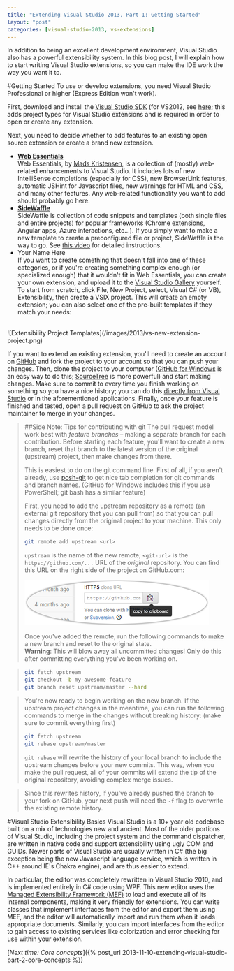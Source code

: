 ```yaml
---
title: "Extending Visual Studio 2013, Part 1: Getting Started"
layout: "post"
categories: [visual-studio-2013, vs-extensions]
---
```


In addition to being an excellent development environment, Visual Studio also has a powerful extensibility system.  In this blog post, I will explain how to start writing Visual Studio extensions, so you can make the IDE work the way you want it to.

#Getting Started
To use or develop extensions, you need Visual Studio Professional or higher (Express Edition won't work).

First, download and install the [Visual Studio SDK](http://www.microsoft.com/visualstudio/eng/downloads#d-vs-sdk) (for VS2012, see [here](http://www.microsoft.com/en-us/download/details.aspx?id=30668); this adds project types for Visual Studio extensions and is required in order to open or create any extension.

Next, you need to decide whether to add features to an existing open source extension or create a brand new extension.

 - [**Web Essentials**](http://vswebessentials.com/)  
Web Essentials, by [Mads Kristensen](https://twitter.com/mkristensen), is a collection of (mostly) web-related enhancements to Visual Studio.  It includes lots of new IntelliSense completions (especially for CSS), new BrowserLink features, automatic JSHint for Javascript files, new warnings for HTML and CSS, and many other features.  Any web-related functionality you want to add should probably go here.
 - [**SideWaffle**](http://sidewaffle.com/)  
SideWaffle is collection of code snippets and templates (both single files and entire projects) for popular frameworks (Chrome extensions, Angular apps, Azure interactions, etc...).  If you simply want to make a new template to create a preconfigured file or project, SideWaffle is the way to go.  See [this video](youtu.be/h4VaORKgrOw) for detailed instructions.
 - Your Name Here  
If you want to create something that doesn't fall into one of these categories, or if you're creating something complex enough (or specialized enough) that it wouldn't fit in Web Essentials, you can create your own extension, and upload it to the [Visual Studio Gallery](http://visualstudiogallery.msdn.microsoft.com/) yourself.  
To start from scratch, click File, New Project, select, Visual C# (or VB), Extensibility, then create a VSIX project.  This will create an empty extension; you can also select one of the pre-built templates if they match your needs:  
  <br />
  ![Extensibility Project Templates](/images/2013/vs-new-extension-project.png)

If you want to extend an existing extension, you'll need to create an account on [GitHub](https://github.com) and fork the project to your account so that you can push your changes.  Then, clone the project to your computer ([GitHub for Windows](http://windows.github.com/) is an easy way to do this; [SourceTree](http://www.sourcetreeapp.com/) is more powerful) and start making changes.  Make sure to commit to every time you finish working on something so you have a nice history; you can do this [directly from Visual Studio](http://msdn.microsoft.com/en-us/library/vstudio/hh850437) or in the aforementioned applications.  Finally, once your feature is finished and tested, open a pull request on GitHub to ask the project maintainer to merge in your changes.

> ##Side Note: Tips for contributing with git
> The pull request model work best with _feature branches_ &ndash; making a separate branch for each contribution.  Before starting each feature, you'll want to create a new branch, reset that branch to the latest version of the original (upstream) project, then make changes from there.  
> 
> This is easiest to do on the git command line.  First of all, if you aren't already, use [posh-git](http://dahlbyk.github.io/posh-git/) to get nice tab completion for git commands and branch names.  (GitHub for Windows includes this if you use PowerShell; git bash has a similar feature)
> 
> First, you need to add the upstream repository as a remote (an external git repository that you can pull from) so that you can pull changes directly from the original project to your machine.  This only needs to be done once:
> 
> ```sh
> git remote add upstream <url>
> ```
> `upstream` is the name of the new remote; `<git-url>` is the `https://github.com/...` URL of the _original_ repository.  You can find this URL on the right side of the project on GitHub.com:
> 
> ![GitHub clone URL](/images/2013/github-clone-url.png)
> 
> Once you've added the remote, run the following commands to make a new branch and reset to the original state.  
> **Warning**: This will blow away all uncommitted changes! Only do this after committing everything you've been working on.

> ```sh
> git fetch upstream
> git checkout -b my-awesome-feature
> git branch reset upstream/master --hard
> ```

> You're now ready to begin working on the new branch.  If the upstream project changes in the meantime, you can run the following commands to merge in the changes without breaking history: (make sure to commit everything first)
> 
> ```sh
> git fetch upstream
> git rebase upstream/master
> ```
> `git rebase` will rewrite the history of your local branch to include the upstream changes before your new commits.  This way, when you make the pull request, all of your commits will extend the tip of the original repository, avoiding complex merge issues.

> Since this rewrites history, if you've already pushed the branch to your fork on GitHub, your next push will need the `-f` flag to overwrite the existing remote history.

#Visual Studio Extensibility Basics
Visual Studio is a 10+ year old codebase built on a mix of technologies new and ancient.  Most of the older portions of Visual Studio, including the project system and the command dispatcher, are written in native code and support extensibility using ugly COM and GUIDs.  Newer parts of Visual Studio are usually written in C# (the big exception being the new Javascript language service, which is written in C++ around IE's Chakra engine), and are thus easier to extend.

In particular, the editor was completely rewritten in Visual Studio 2010, and is implemented entirely in C# code using WPF.  This new editor uses the [Managed Extensibility Framework (MEF)](http://msdn.microsoft.com/en-us/library/vstudio/dd460648) to load and execute all of its internal components, making it very friendly for extensions.  You can write classes that implement interfaces from the editor and export them using MEF, and the editor will automatically import and run them when it loads appropriate documents.  Similarly, you can import interfaces from the editor to gain access to existing services like colorization and error checking for use within your extension.

[_Next time: Core concepts_]({% post_url 2013-11-10-extending-visual-studio-part-2-core-concepts %})